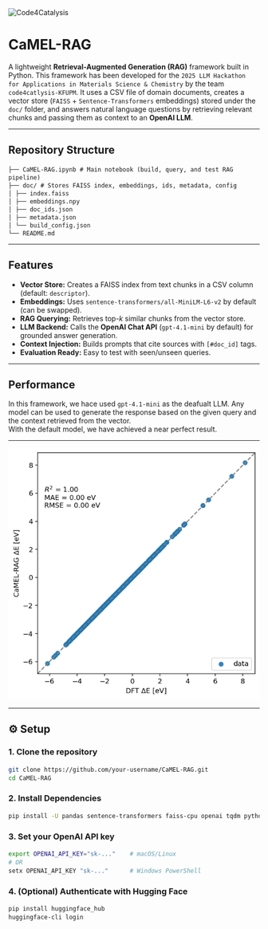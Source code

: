 
<img width="1280" height="720" alt="Code4Catalysis" src="https://github.com/user-attachments/assets/c3f389c1-65ff-4b29-a35e-eab9d318c91d" />

# CaMEL-RAG

A lightweight **Retrieval-Augmented Generation (RAG)** framework built in Python. This framework has been developed for the `2025 LLM Hackathon for Applications in Materials Science & Chemistry` by the team `code4catlysis-KFUPM`.
It uses a CSV file of domain documents, creates a vector store (`FAISS` + `Sentence-Transformers` embeddings) stored under the `doc/` folder, and answers natural language questions by retrieving relevant chunks and passing them as context to an **OpenAI LLM**.

---

## Repository Structure
```
├── CaMEL-RAG.ipynb # Main notebook (build, query, and test RAG pipeline)
├── doc/ # Stores FAISS index, embeddings, ids, metadata, config
│ ├── index.faiss
│ ├── embeddings.npy
│ ├── doc_ids.json
│ ├── metadata.json
│ └── build_config.json
└── README.md
```

---

##  Features
- **Vector Store:** Creates a FAISS index from text chunks in a CSV column (default: `descriptor`).
- **Embeddings:** Uses `sentence-transformers/all-MiniLM-L6-v2` by default (can be swapped).
- **RAG Querying:** Retrieves top-*k* similar chunks from the vector store.
- **LLM Backend:** Calls the **OpenAI Chat API** (`gpt-4.1-mini` by default) for grounded answer generation.
- **Context Injection:** Builds prompts that cite sources with `[#doc_id]` tags.
- **Evaluation Ready:** Easy to test with seen/unseen queries.
---
## Performance

In this framework, we hace used `gpt-4.1-mini` as the deafualt LLM. Any model can be used to generate the response based on the given query and the context retrieved from the vector. </br>
With the default model, we have achieved a near perfect result. </br>

---

![performance plot](./assets/scatter_plot.png)

---
## ⚙️ Setup

### 1. Clone the repository
```bash
git clone https://github.com/your-username/CaMEL-RAG.git
cd CaMEL-RAG
```

### 2. Install Dependencies
```bash
pip install -U pandas sentence-transformers faiss-cpu openai tqdm python-dotenv
```

### 3. Set your OpenAI API key
``` bash
export OPENAI_API_KEY="sk-..."    # macOS/Linux
# OR
setx OPENAI_API_KEY "sk-..."      # Windows PowerShell
```

### 4. (Optional) Authenticate with Hugging Face

```bash
pip install huggingface_hub
huggingface-cli login
```


